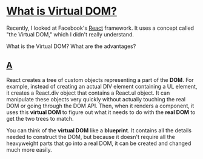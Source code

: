 # [What is Virtual DOM?](https://stackoverflow.com/questions/21965738/what-is-virtual-dom)

Recently, I looked at Facebook's [React](https://facebook.github.io/react/) framework. It uses a concept called "the Virtual DOM," which I didn't really understand.

What is the Virtual DOM? What are the advantages?

## [A](https://stackoverflow.com/a/21965987)

React creates a tree of custom objects representing a part of the **DOM**. For example, instead of creating an actual DIV element containing a UL element, it creates a React.div object that contains a React.ul object. It can manipulate these objects very quickly without actually touching the real DOM or going through the DOM API. Then, when it renders a component, it uses this **virtual DOM** to figure out what it needs to do with the **real DOM** to get the two trees to match.

You can think of the **virtual DOM** like a **blueprint**. It contains all the details needed to construct the DOM, but because it doesn't require all the heavyweight parts that go into a real DOM, it can be created and changed much more easily.

